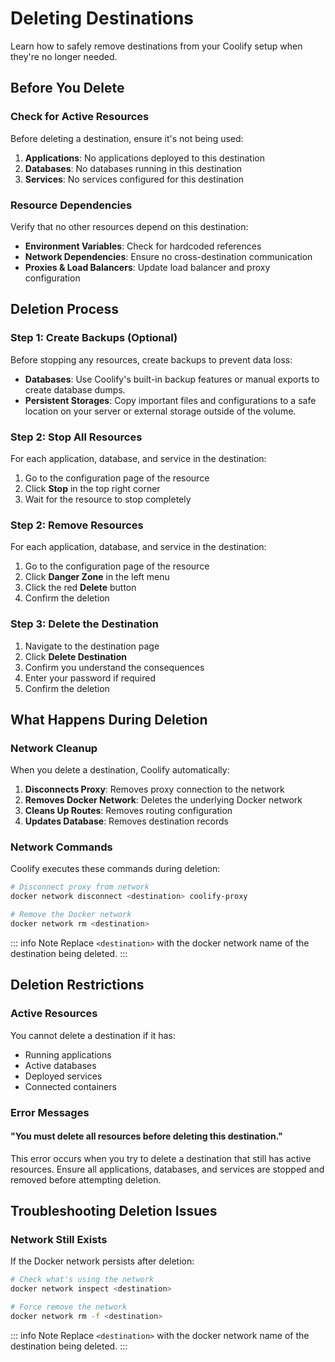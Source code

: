 # Deleting Destinations

Learn how to safely remove destinations from your Coolify setup when they're no longer needed.

## Before You Delete

### Check for Active Resources

Before deleting a destination, ensure it's not being used:

1. **Applications**: No applications deployed to this destination
2. **Databases**: No databases running in this destination
3. **Services**: No services configured for this destination

### Resource Dependencies

Verify that no other resources depend on this destination:

- **Environment Variables**: Check for hardcoded references
- **Network Dependencies**: Ensure no cross-destination communication
- **Proxies & Load Balancers**: Update load balancer and proxy configuration

## Deletion Process

### Step 1: Create Backups (Optional)

Before stopping any resources, create backups to prevent data loss:

- **Databases**: Use Coolify's built-in backup features or manual exports to create database dumps.
- **Persistent Storages**: Copy important files and configurations to a safe location on your server or external storage outside of the volume.

### Step 2: Stop All Resources

<ZoomableImage src="/images/destinations/stop-resource.webp" />

For each application, database, and service in the destination:

1. Go to the configuration page of the resource
2. Click **Stop** in the top right corner
3. Wait for the resource to stop completely

### Step 2: Remove Resources

For each application, database, and service in the destination:

<ZoomableImage src="/images/destinations/delete-resource.webp" />

1. Go to the configuration page of the resource
2. Click **Danger Zone** in the left menu
3. Click the red **Delete** button
4. Confirm the deletion

### Step 3: Delete the Destination

<ZoomableImage src="/images/destinations/delete-destination.webp" />

1. Navigate to the destination page
2. Click **Delete Destination**
3. Confirm you understand the consequences
4. Enter your password if required
5. Confirm the deletion

## What Happens During Deletion

### Network Cleanup

When you delete a destination, Coolify automatically:

1. **Disconnects Proxy**: Removes proxy connection to the network
2. **Removes Docker Network**: Deletes the underlying Docker network
3. **Cleans Up Routes**: Removes routing configuration
4. **Updates Database**: Removes destination records

### Network Commands

Coolify executes these commands during deletion:

```bash
# Disconnect proxy from network
docker network disconnect <destination> coolify-proxy

# Remove the Docker network
docker network rm <destination>
```

::: info Note
Replace `<destination>` with the docker network name of the destination being deleted.
:::

## Deletion Restrictions

### Active Resources

You cannot delete a destination if it has:

- Running applications
- Active databases
- Deployed services
- Connected containers

### Error Messages

#### "You must delete all resources before deleting this destination."

This error occurs when you try to delete a destination that still has active resources. Ensure all applications, databases, and services are stopped and removed before attempting deletion.

## Troubleshooting Deletion Issues

### Network Still Exists

If the Docker network persists after deletion:

```bash
# Check what's using the network
docker network inspect <destination>

# Force remove the network
docker network rm -f <destination>
```

::: info Note
Replace `<destination>` with the docker network name of the destination being deleted.
:::
